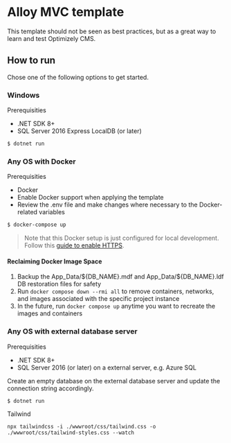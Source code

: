 # Alloy MVC template

This template should not be seen as best practices, but as a great way to learn and test Optimizely CMS. 

## How to run

Chose one of the following options to get started. 

### Windows

Prerequisities
- .NET SDK 8+
- SQL Server 2016 Express LocalDB (or later)

```bash
$ dotnet run
````

### Any OS with Docker

Prerequisities
- Docker
- Enable Docker support when applying the template
- Review the .env file and make changes where necessary to the Docker-related variables

```bash
$ docker-compose up
````

> Note that this Docker setup is just configured for local development. Follow this [guide to enable HTTPS](https://github.com/dotnet/dotnet-docker/blob/main/samples/run-aspnetcore-https-development.md).

#### Reclaiming Docker Image Space

1. Backup the App_Data/\${DB_NAME}.mdf and App_Data/\${DB_NAME}.ldf DB restoration files for safety
2. Run `docker compose down --rmi all` to remove containers, networks, and images associated with the specific project instance
3. In the future, run `docker compose up` anytime you want to recreate the images and containers

### Any OS with external database server

Prerequisities
- .NET SDK 8+
- SQL Server 2016 (or later) on a external server, e.g. Azure SQL

Create an empty database on the external database server and update the connection string accordingly.

```bash
$ dotnet run
````

Tailwind
```
npx tailwindcss -i ./wwwroot/css/tailwind.css -o ./wwwroot/css/tailwind-styles.css --watch
```